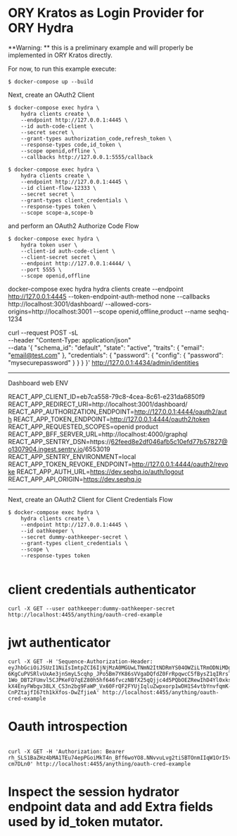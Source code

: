 
# ORY Kratos as Login Provider for ORY Hydra

**Warning: ** this is a preliminary example and will properly be implemented in ORY Kratos directly.

For now, to run this example execute:

```shell script
$ docker-compose up --build
```

Next, create an OAuth2 Client

```shell script
$ docker-compose exec hydra \
    hydra clients create \
    --endpoint http://127.0.0.1:4445 \
    --id auth-code-client \
    --secret secret \
    --grant-types authorization_code,refresh_token \
    --response-types code,id_token \
    --scope openid,offline \
    --callbacks http://127.0.0.1:5555/callback
```

```shell script
$ docker-compose exec hydra \
    hydra clients create \
    --endpoint http://127.0.0.1:4445 \
    --id client-flow-12333 \
    --secret secret \
    --grant-types client_credentials \
    --response-types token \
    --scope scope-a,scope-b
```

and perform an OAuth2 Authorize Code Flow

```shell script
$ docker-compose exec hydra \
    hydra token user \
    --client-id auth-code-client \
    --client-secret secret \
    --endpoint http://127.0.0.1:4444/ \
    --port 5555 \
    --scope openid,offline
```

docker-compose exec hydra hydra clients create --endpoint http://127.0.0.1:4445 --token-endpoint-auth-method none --callbacks http://localhost:3001/dashboard/ --allowed-cors-origins=http://localhost:3001 --scope openid,offline,product --name seqhq-1234

curl --request POST -sL \
--header "Content-Type: application/json" \
--data '{
"schema_id": "default",
"state": "active",
"traits": {
"email": "email@test.com"
},
"credentials": {
"password": {
"config": {
"password": "mysecurepassword"
}
}
}
}' http://127.0.0.1:4434/admin/identities

--------------------------------
Dashboard web ENV

REACT_APP_CLIENT_ID=eb7ca558-79c8-4cea-8c61-e231da6850f9
REACT_APP_REDIRECT_URI=http://localhost:3001/dashboard/
REACT_APP_AUTHORIZATION_ENDPOINT=http://127.0.0.1:4444/oauth2/auth
REACT_APP_TOKEN_ENDPOINT=http://127.0.0.1:4444/oauth2/token
REACT_APP_REQUESTED_SCOPES=openid product
REACT_APP_BFF_SERVER_URL=http://localhost:4000/graphql
REACT_APP_SENTRY_DSN=https://62feed8e2df046afb5c10efd77b57827@o1307904.ingest.sentry.io/6553019
REACT_APP_SENTRY_ENVIRONMENT=local
REACT_APP_TOKEN_REVOKE_ENDPOINT=http://127.0.0.1:4444/oauth2/revoke
REACT_APP_AUTH_URL=https://dev.seqhq.io/auth/logout
REACT_APP_API_ORIGIN=https://dev.seqhq.io
 
--------------------------------





Next, create an OAuth2 Client for Client Credentials Flow
```shell script
$ docker-compose exec hydra \
    hydra clients create \
    --endpoint http://127.0.0.1:4445 \
    --id oathkeeper \
    --secret dummy-oathkeeper-secret \
    --grant-types client_credentials \
    --scope \
    --response-types token 
    
```
# client credentials authenticator
```shell script
curl -X GET --user oathkeeper:dummy-oathkeeper-secret http://localhost:4455/anything/oauth-cred-example
```
# jwt authenticator
```shell script
curl -X GET -H 'Sequence-Authorization-Header: eyJhbGciOiJSUzI1NiIsImtpZCI6IjNjMzA0MGUwLTNmN2ItNDRmYS04OWZiLTRmODNiMDg0MTU2ZCIsInR5cCI6IkpXVCJ9.eyJhbGxvd2VkLWFjY291bnQtaWRzIjoiW2FjY291bnQtaWQtMSBhY2NvdW5kLWlkLTJdIiwiYXVkIjpbImh0dHBzOi8vbXktYmFja2VuZC1zZXJ2aWNlL3NvbWUvZW5kcG9pbnQiXSwiZXhwIjoxNjUxNzUwNjExLCJpYXQiOjE2NTE3NDcwMTEsImlzcyI6Imh0dHA6Ly9sb2NhbGhvc3Q6NDQ1NSIsImp0aSI6IjY1ZjM5N2RiLTZiYmEtNDkyNC04MTIxLTFlZTU0MmNlYTZkNyIsIm5iZiI6MTY1MTc0NzAxMSwib3JnYW5pc2F0aW9uLWlkIjoib3JnYW5pc2F0aW9uLWlkLTEiLCJzdWIiOiJvYXRoa2VlcGVyIn0.elMZZvGeZyzF3LP9diPmIbVQdhW9qah-6KgCuPVSRlvUxAe3jnSmyL5cqhp_JPo5Bm7YK86sVVgaDQfdZ0FrRpqwcC5fBysZ1qIRrsTo1Gw7WUPZ-1Wo_DBT2FUmvl5CJPKeFO7qEZ80h5hf646fvczNBfX25qQjjc4d5PQbOEZRewIhD4Yl0xks2P7GMWC9XXxpxhwKURzeQLoMX_HFiTwe2OBM8Xc4ikKb0k0ydTCycCo99T-kX4EnyFWbgv38LX_CS3n2bg9FaWP_Vx60FrQF2FYUjIqluZwpxorp1wDH1S4vtbYnvfqmK-CnPZtajfI67th1kXfos-DwZfjieA' http://localhost:4455/anything/oauth-cred-example
```

# Oauth introspection
```shell script

curl -X GET -H 'Authorization: Bearer rh_SLS1BaZHz4bMA1TEu74epPGoiMkT4n_Bff6woYO8.NNvvuLvg2tiSBTOnmIIqW1OrI5vto0LhBfI-cm7DLn0' http://localhost:4455/anything/oauth-cred-example
```

# Inspect the session hydrator endpoint data and add Extra fields used by id_token mutator.